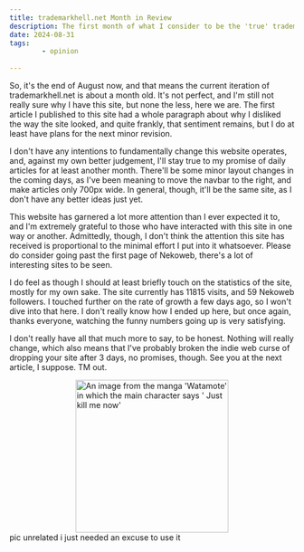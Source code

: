 ```yaml
---
title: trademarkhell.net Month in Review
description: The first month of what I consider to be the 'true' trademarkhell.net is coming to a close, and I wanted to look back on this site's (brief) history and what my plans for it are. I'll post a proper article tomorrow, but I've been meaning to do something like this.
date: 2024-08-31
tags: 
        - opinion
  
---
```

So, it's the end of August now, and that means the current iteration of trademarkhell.net is about a month old. It's not perfect, and I'm still not really sure why I have this site, but none the less, here we are. The first article I published to this site had a whole paragraph about why I disliked the way the site looked, and quite frankly, that sentiment remains, but I do at least have plans for the next minor revision.

I don't have any intentions to fundamentally change this website operates, and, against my own better judgement, I'll stay true to my promise of daily articles for at least another month. There'll be some minor layout changes in the coming days, as I've been meaning to move the navbar to the right, and make articles only 700px wide. In general, though, it'll be the same site, as I don't have any better ideas just yet.

This website has garnered a lot more attention than I ever expected it to, and I'm extremely grateful to those who have interacted with this site in one way or another. Admittedly, though, I don't think the attention this site has received is proportional to the minimal effort I put into it whatsoever. Please do consider going past the first page of Nekoweb, there's a lot of interesting sites to be seen. 

I do feel as though I should at least briefly touch on the statistics of the site, mostly for my own sake. The site currently has 11815 visits, and 59 Nekoweb followers. I touched further on the rate of growth a few days ago, so I won't dive into that here. I don't really know how I ended up here, but once again, thanks everyone, watching the funny numbers going up is very satisfying.

I don't really have all that much more to say, to be honest. Nothing will really change, which also means that I've probably broken the indie web curse of dropping your site after 3 days, no promises, though. See you at the next article, I suppose. TM out.

<img src="/img/killmenow.jpeg" alt=" An image from the manga 'Watamote' in which the main character says ' Just kill me now' " height="270px" style="display: block; margin: 0 auto"/> 
pic unrelated i just needed an excuse to use it